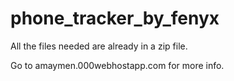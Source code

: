 # phone_tracker_by_fenyx
All the files needed are already in a zip file.

Go to amaymen.000webhostapp.com for more info.
